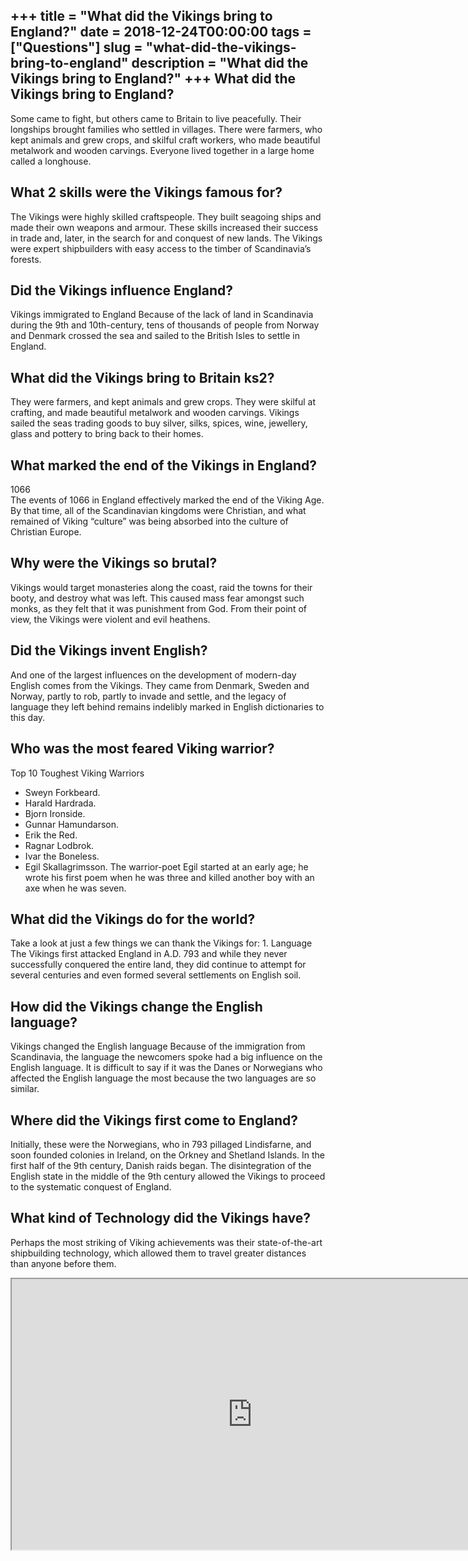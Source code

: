 +++
title = "What did the Vikings bring to England?"
date = 2018-12-24T00:00:00
tags = ["Questions"]
slug = "what-did-the-vikings-bring-to-england"
description = "What did the Vikings bring to England?"
+++
What did the Vikings bring to England?
--------------------------------------

Some came to fight, but others came to Britain to live peacefully. Their longships brought families who settled in villages. There were farmers, who kept animals and grew crops, and skilful craft workers, who made beautiful metalwork and wooden carvings. Everyone lived together in a large home called a longhouse.

What 2 skills were the Vikings famous for?
------------------------------------------

The Vikings were highly skilled craftspeople. They built seagoing ships and made their own weapons and armour. These skills increased their success in trade and, later, in the search for and conquest of new lands. The Vikings were expert shipbuilders with easy access to the timber of Scandinavia’s forests.

Did the Vikings influence England?
----------------------------------

Vikings immigrated to England Because of the lack of land in Scandinavia during the 9th and 10th-century, tens of thousands of people from Norway and Denmark crossed the sea and sailed to the British Isles to settle in England.

What did the Vikings bring to Britain ks2?
------------------------------------------

They were farmers, and kept animals and grew crops. They were skilful at crafting, and made beautiful metalwork and wooden carvings. Vikings sailed the seas trading goods to buy silver, silks, spices, wine, jewellery, glass and pottery to bring back to their homes.

What marked the end of the Vikings in England?
----------------------------------------------

1066  
The events of 1066 in England effectively marked the end of the Viking Age. By that time, all of the Scandinavian kingdoms were Christian, and what remained of Viking “culture” was being absorbed into the culture of Christian Europe.

Why were the Vikings so brutal?
-------------------------------

Vikings would target monasteries along the coast, raid the towns for their booty, and destroy what was left. This caused mass fear amongst such monks, as they felt that it was punishment from God. From their point of view, the Vikings were violent and evil heathens.

Did the Vikings invent English?
-------------------------------

And one of the largest influences on the development of modern-day English comes from the Vikings. They came from Denmark, Sweden and Norway, partly to rob, partly to invade and settle, and the legacy of language they left behind remains indelibly marked in English dictionaries to this day.

Who was the most feared Viking warrior?
---------------------------------------

Top 10 Toughest Viking Warriors

- Sweyn Forkbeard.
- Harald Hardrada.
- Bjorn Ironside.
- Gunnar Hamundarson.
- Erik the Red.
- Ragnar Lodbrok.
- Ivar the Boneless.
- Egil Skallagrimsson. The warrior-poet Egil started at an early age; he wrote his first poem when he was three and killed another boy with an axe when he was seven.

What did the Vikings do for the world?
--------------------------------------

Take a look at just a few things we can thank the Vikings for: 1. Language The Vikings first attacked England in A.D. 793 and while they never successfully conquered the entire land, they did continue to attempt for several centuries and even formed several settlements on English soil.

How did the Vikings change the English language?
------------------------------------------------

Vikings changed the English language Because of the immigration from Scandinavia, the language the newcomers spoke had a big influence on the English language. It is difficult to say if it was the Danes or Norwegians who affected the English language the most because the two languages are so similar.

Where did the Vikings first come to England?
--------------------------------------------

Initially, these were the Norwegians, who in 793 pillaged Lindisfarne, and soon founded colonies in Ireland, on the Orkney and Shetland Islands. In the first half of the 9th century, Danish raids began. The disintegration of the English state in the middle of the 9th century allowed the Vikings to proceed to the systematic conquest of England.

What kind of Technology did the Vikings have?
---------------------------------------------

Perhaps the most striking of Viking achievements was their state-of-the-art shipbuilding technology, which allowed them to travel greater distances than anyone before them.

<iframe allow="accelerometer; autoplay; clipboard-write; encrypted-media; gyroscope; picture-in-picture" allowfullscreen="" class="__youtube_prefs__  epyt-is-override  no-lazyload" data-no-lazy="1" data-origheight="433" data-origwidth="770" data-skipgform_ajax_framebjll="" height="433" id="_ytid_68978" loading="lazy" src="https://www.youtube.com/embed/1XKWQ8XqX9A?enablejsapi=1&autoplay=0&cc_load_policy=0&cc_lang_pref=&iv_load_policy=1&loop=0&modestbranding=0&rel=1&fs=1&playsinline=0&autohide=2&theme=dark&color=red&controls=1&" title="YouTube player" width="770"></iframe>